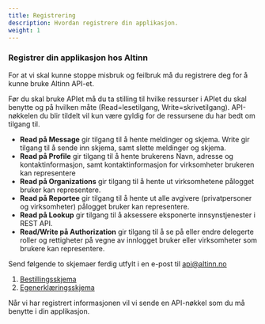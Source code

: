 ```yaml
---
title: Registrering
description: Hvordan registrere din applikasjon.
weight: 1
---
```


### Registrer din applikasjon hos Altinn

For at vi skal kunne stoppe misbruk og feilbruk må du registrere deg for å kunne bruke Altinn API-et.

Før du skal bruke APIet må du ta stilling til hvilke ressurser i APIet du skal benytte og på hvilken måte (Read=lesetilgang, Write=skrivetilgang).
API-nøkkelen du blir tildelt vil kun være gyldig for de ressursene du har bedt om tilgang til.

 - **Read på Message** gir tilgang til å hente meldinger og skjema. Write gir tilgang til å sende inn skjema, samt slette meldinger og skjema.
 - **Read på Profile** gir tilgang til å hente brukerens Navn, adresse og kontaktinformasjon, samt kontaktinformasjon for virksomheter brukeren kan representere
 - **Read på Organizations** gir tilgang til å hente ut virksomhetene pålogget bruker kan representere.
 - **Read på Reportee** gir tilgang til å hente ut alle avgivere (privatpersoner og virksomheter) pålogget bruker kan representere.
 - **Read på Lookup** gir tilgang til å aksessere eksponerte innsynstjenester i REST API.
 - **Read/Write på Authorization** gir tilgang til å se på eller endre delegerte roller og rettigheter på vegne av innlogget bruker eller virksomheter som brukere kan representere. 

Send følgende to skjemaer ferdig utfylt i en e-post til [api@altinn.no](mailto:api@altinn.no)

1. [Bestillingsskjema](https://altinnett.brreg.no/PageFiles/11047/Bestillingskjema_API_v2.doc)
2. [Egenerklæringsskjema](https://altinnett.brreg.no/Global/Altinn%20API/Egenerkl%c3%a6ring-API_v2.doc)

Når vi har registrert informasjonen vil vi sende en API-nøkkel som du må benytte i din applikasjon.
